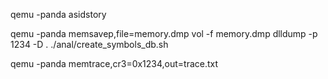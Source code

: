 qemu -panda asidstory

qemu -panda memsavep,file=memory.dmp
vol -f memory.dmp dlldump -p 1234 -D .
./anal/create_symbols_db.sh

qemu -panda memtrace,cr3=0x1234,out=trace.txt
